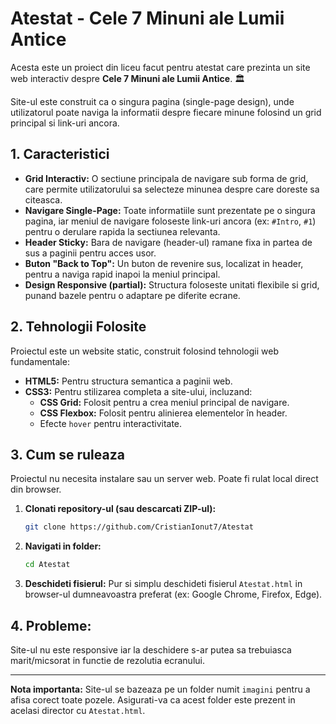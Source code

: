 # Atestat - Cele 7 Minuni ale Lumii Antice

Acesta este un proiect din liceu facut pentru atestat care prezinta un site web interactiv despre **Cele 7 Minuni ale Lumii Antice**. 🏛️

Site-ul este construit ca o singura pagina (single-page design), unde utilizatorul poate naviga la informatii despre fiecare minune folosind un grid principal si link-uri ancora.

## 1. Caracteristici

* **Grid Interactiv:** O sectiune principala de navigare sub forma de grid, care permite utilizatorului sa selecteze minunea despre care doreste sa citeasca.
* **Navigare Single-Page:** Toate informatiile sunt prezentate pe o singura pagina, iar meniul de navigare foloseste link-uri ancora (ex: `#Intro`, `#1`) pentru o derulare rapida la sectiunea relevanta.
* **Header Sticky:** Bara de navigare (header-ul) ramane fixa in partea de sus a paginii pentru acces usor.
* **Buton "Back to Top":** Un buton de revenire sus, localizat in header, pentru a naviga rapid inapoi la meniul principal.
* **Design Responsive (partial):** Structura foloseste unitati flexibile si grid, punand bazele pentru o adaptare pe diferite ecrane.

## 2. Tehnologii Folosite

Proiectul este un website static, construit folosind tehnologii web fundamentale:

* **HTML5:** Pentru structura semantica a paginii web.
* **CSS3:** Pentru stilizarea completa a site-ului, incluzand:
    * **CSS Grid:** Folosit pentru a crea meniul principal de navigare.
    * **CSS Flexbox:** Folosit pentru alinierea elementelor în header.
    * Efecte `hover` pentru interactivitate.

## 3. Cum se ruleaza

Proiectul nu necesita instalare sau un server web. Poate fi rulat local direct din browser.

1.  **Clonati repository-ul (sau descarcati ZIP-ul):**
    ```bash
    git clone https://github.com/CristianIonut7/Atestat
    ```

2.  **Navigati in folder:**
    ```bash
    cd Atestat
    ```

3.  **Deschideti fisierul:**
    Pur si simplu deschideti fisierul `Atestat.html` in browser-ul dumneavoastra preferat (ex: Google Chrome, Firefox, Edge).

## 4. Probleme:

Site-ul nu este responsive iar la deschidere s-ar putea sa trebuiasca marit/micsorat in functie de rezolutia ecranului.  

---
**Nota importanta:** Site-ul se bazeaza pe un folder numit `imagini` pentru a afisa corect toate pozele. Asigurati-va ca acest folder este prezent in acelasi director cu `Atestat.html`.
